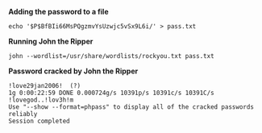 **Adding the password to a file**
```
echo '$P$BfBIi66MsPQgzmvYsUzwjc5vSx9L6i/' > pass.txt
```

**Running John the Ripper**
``` 
john --wordlist=/usr/share/wordlists/rockyou.txt pass.txt
```

**Password cracked by John the Ripper**
```...
!love29jan2006!  (?)
1g 0:00:22:59 DONE 0.000724g/s 10391p/s 10391c/s 10391C/s !lovegod..!lov3h!m
Use "--show --format=phpass" to display all of the cracked passwords reliably
Session completed
```